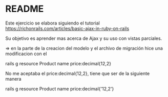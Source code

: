 # README

Este ejercicio se elabora siguiendo el tutorial
https://richonrails.com/articles/basic-ajax-in-ruby-on-rails

Su objetivo es aprender mas acerca de Ajax y su uso con vistas parciales.

=> en la parte de la creacion del modelo y el archivo de migración hice una modificacion con el

rails g resource Product name price:decimal{12,2}

No me aceptaba el price:decimal{12,2}, tiene que ser de la siguiente manera

rails g resource Product name price:decimal{'12,2'}
